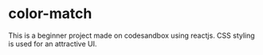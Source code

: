 # color-match
This is a beginner project made on codesandbox using reactjs. 
CSS styling is used for an attractive UI.

